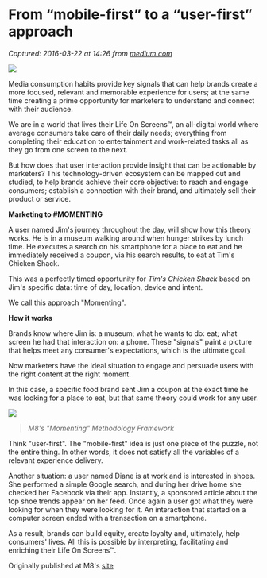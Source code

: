 # From “mobile-first” to a “user-first” approach

_Captured: 2016-03-22 at 14:26 from [medium.com](https://medium.com/@xensei/from-mobile-first-to-a-user-first-approach-8e66a64a4970#.af5424c90)_

![](https://cdn-images-1.medium.com/max/2000/1*hPT_YX_j5FscB4U2GNL38A.jpeg)

Media consumption habits provide key signals that can help brands create a more focused, relevant and memorable experience for users; at the same time creating a prime opportunity for marketers to understand and connect with their audience.

We are in a world that lives their Life On Screens™, an all-digital world where average consumers take care of their daily needs; everything from completing their education to entertainment and work-related tasks all as they go from one screen to the next.

But how does that user interaction provide insight that can be actionable by marketers? This technology-driven ecosystem can be mapped out and studied, to help brands achieve their core objective: to reach and engage consumers; establish a connection with their brand, and ultimately sell their product or service.

**Marketing to #MOMENTING**

A user named Jim's journey throughout the day, will show how this theory works. He is in a museum walking around when hunger strikes by lunch time. He executes a search on his smartphone for a place to eat and he immediately received a coupon, via his search results, to eat at Tim's Chicken Shack.

This was a perfectly timed opportunity for _Tim's Chicken Shack_ based on Jim's specific data: time of day, location, device and intent.

We call this approach "Momenting".

**How it works**

Brands know where Jim is: a museum; what he wants to do: eat; what screen he had that interaction on: a phone. These "signals" paint a picture that helps meet any consumer's expectations, which is the ultimate goal.

Now marketers have the ideal situation to engage and persuade users with the right content at the right moment.

In this case, a specific food brand sent Jim a coupon at the exact time he was looking for a place to eat, but that same theory could work for any user.

![](https://cdn-images-1.medium.com/max/800/1*TBRRO0CMX7K1YAM0LGA0Xw.jpeg)

> _M8's "Momenting" Methodology Framework_

Think "user-first". The "mobile-first" idea is just one piece of the puzzle, not the entire thing. In other words, it does not satisfy all the variables of a relevant experience delivery.

Another situation: a user named Diane is at work and is interested in shoes. She performed a simple Google search, and during her drive home she checked her Facebook via their app. Instantly, a sponsored article about the top shoe trends appear on her feed. Once again a user got what they were looking for when they were looking for it. An interaction that started on a computer screen ended with a transaction on a smartphone.

As a result, brands can build equity, create loyalty and, ultimately, help consumers' lives. All this is possible by interpreting, facilitating and enriching their Life On Screens™.

Originally published at M8's [site](http://m8agency.com/thinking/from-mobile-first-to-a-user-first-approach/)
